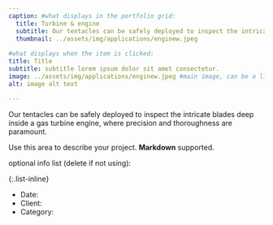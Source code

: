 ```yaml
---
caption: #what displays in the portfolio grid:
  title: Turbine & engine
  subtitle: Our tentacles can be safely deployed to inspect the intricate blades deep inside a gas turbine engine, where precision and thoroughness are paramount.
  thumbnail: ../assets/img/applications/enginew.jpeg
  
#what displays when the item is clicked:
title: Title
subtitle: subtitle lorem ipsum dolor sit amet consectetur.
image: ../assets/img/applications/enginew.jpeg #main image, can be a link or a file in assets/img/portfolio
alt: image alt text

---
```

Our tentacles can be safely deployed to inspect the intricate blades deep inside a gas turbine engine, where precision and thoroughness are paramount.

Use this area to describe your project. **Markdown** supported.

optional info list (delete if not using):

{:.list-inline} 
- Date: 
- Client: 
- Category: 

